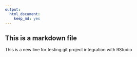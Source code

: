 ```yaml
---
output: 
  html_document: 
    keep_md: yes
---
```

## This is a markdown file

This is a new line for testing git project integration with RStudio